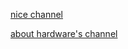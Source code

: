 

[nice channel](https://www.youtube.com/watch?v=tpIctyqH29Q&list=PL8dPuuaLjXtNlUrzyH5r6jN9ulIgZBpdo)  

[about hardware's channel](https://www.youtube.com/c/PowerCertAnimatedVideos/videos)




[complier]: 編譯器.md
